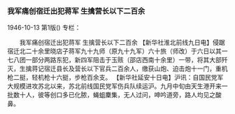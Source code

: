 ### 我军痛创宿迁出犯蒋军  生擒营长以下二百余

1946-10-13
第1版()
专栏：

　　我军痛创宿迁出犯蒋军
    生擒营长以下二百余
    【新华社淮北前线九日电】侵踞宿迁北二十余里晓店子蒋军九十九师（原九十九军）六十旅（师改）于六日以其一七八团一部分两路东犯，新四军阻击于玉赅（邵店西南十余里）一带，将其大部歼灭，生擒蒋记宿迁县长及营长以下官兵二百余人，缴获山炮、迫击炮十一门，重机枪二挺，轻机枪十六挺，步枪百余支。
    【新华社延安十日电】沪讯：自国民党军大规模进攻苏北以来，苏北前线国民党军伤兵队续运沪。九月中旬由天生港开来一批数十人，彼等创口多已化脓，蝇蛆麇集，无人过问，呻吟道旁，路人均见之酸鼻。
